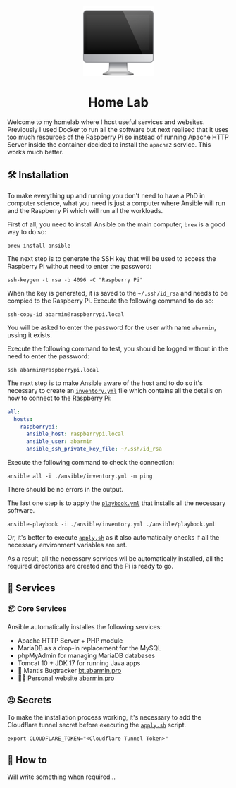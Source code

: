 <div align="center">
    <img src="./docs/img/logo.png" alt="Home Lab Logo" />
    <h1>
        Home Lab
    </h1>
</div>

Welcome to my homelab where I host useful services and websites. Previously I 
used Docker to run all the software but next realised that it uses too much
resources of the Raspberry Pi so instead of running Apache HTTP Server inside
the container decided to install the `apache2` service. This works much better. 

## 🛠️ Installation

To make everything up and running you don't need to have a PhD in computer 
science, what you need is just a computer where Ansible will run and the 
Raspberry Pi which will run all the workloads. 

First of all, you need to install Ansible on the main computer, `brew` is a good
way to do so: 

```shell
brew install ansible
```

The next step is to generate the SSH key that will be used to access
the Raspberry Pi without need to enter the password: 

```shell
ssh-keygen -t rsa -b 4096 -C "Raspberry Pi"
```

When the key is generated, it is saved to the `~/.ssh/id_rsa` and needs to be
compied to the Raspberry Pi. Execute the following command to do so: 

```shell
ssh-copy-id abarmin@raspberrypi.local
```

You will be asked to enter the password for the user with name `abarmin`, 
ussing it exists. 

Execute the following command to test, you should be logged without in the need
to enter the password: 

```shell
ssh abarmin@raspberrypi.local
```

The next step is to make Ansible aware of the host and to do so it's necessary
to create an [`inventory.yml`](./ansible/inventory.yml) file which contains
all the details on how to connect to the Raspberry Pi: 

```yml
all:
  hosts:
    raspberrypi:
      ansible_host: raspberrypi.local
      ansible_user: abarmin
      ansible_ssh_private_key_file: ~/.ssh/id_rsa
```

Execute the following command to check the connection: 

```shell
ansible all -i ./ansible/inventory.yml -m ping
```

There should be no errors in the output. 

The last one step is to apply the [`playbook.yml`](./ansible/playbook.yml) that
installs all the necessary software.

```shell
ansible-playbook -i ./ansible/inventory.yml ./ansible/playbook.yml
```

Or, it's better to execute [`apply.sh`](./ansible/apply.sh) as it also
automatically checks if all the necessary environment variables are set.

As a result, all the necessary services wil be automatically installed, all 
the required directories are created and the Pi is ready to go. 

## 💼 Services

### 📦 Core Services

Ansible automatically installes the following services: 

* Apache HTTP Server + PHP module
* MariaDB as a drop-in replacement for the MySQL
* phpMyAdmin for managing MariaDB databases
* Tomcat 10 + JDK 17 for running Java apps
* 🐞 Mantis Bugtracker [bt.abarmin.pro](https://bt.abarmin.pro)
* 👨‍💻 Personal website [abarmin.pro](https://old.abarmin.pro)

## 🤐 Secrets

To make the installation process working, it's necessary to add the Cloudflare
tunnel secret before executing the [`apply.sh`](./ansible/apply.sh) script. 

```shell
export CLOUDFLARE_TOKEN="<Cloudflare Tunnel Token>"
```

## 🙋 How to 

Will write something when required...
